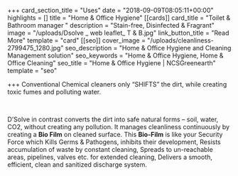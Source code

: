 +++
card_section_title = "Uses"
date = "2018-09-09T08:05:11+00:00"
highlights = []
title = "Home & Office Hygiene"
[[cards]]
card_title = "Toilet & Bathroom manager "
description = "Stain-free, Disinfected & Fragrant"
image = "/uploads/Dsolve _ web leaflet_ T & B.jpg"
link_button_title = "Read More"
template = "card"
[[seo]]
cover_image = "/uploads/cleanliness-2799475_1280.jpg"
seo_description = "Home & Office Hygiene and Cleaning Management solution"
seo_keywords = "Home & Office Hygiene, Home & Office Cleaning"
seo_title = "Home & Office Hygiene | NCSGreenearth"
template = "seo"

+++
Conventional Chemical cleaners only “SHIFTS” the dirt, while creating toxic fumes and polluting water. 

 

D’Solve in contrast converts the dirt into safe natural forms – soil, water, CO2, without creating any pollution. It manages cleanliness continuously by creating a **Bio Film** on cleaned surface. This **Bio-Film** is like your Security Force which Kills Germs & Pathogens, inhibits their development, Resists accumulation of waste by constant cleaning, Spreads to un-reachable areas, pipelines, valves etc. for extended cleaning, Delivers a smooth, efficient, clean and sanitized discharge system.
